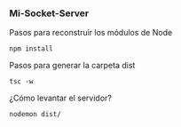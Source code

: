 ### Mi-Socket-Server

Pasos para reconstruir los módulos de Node

```
npm install
```

Pasos para generar la carpeta dist

```
tsc -w
```

¿Cómo levantar el servidor?
```
nodemon dist/
```

